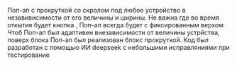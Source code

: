 Поп-ап с прокруткой со скролом под любое устройство в незавивисимости от его величины и ширины. 
Не важна где во время откытия будет кнопка , Поп-ап всегда будет с фиксированным верхом
Чтоб Поп-ап был адаптивен внезависимости от величины устрйства, поверх блока  Поп-ап был реализован блокс прокруткой. Код был разработан с помощью ИИ deepseek с небольшими исправляниями при тестирование 
